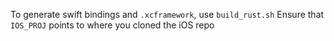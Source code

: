 To generate swift bindings and `.xcframework`, use `build_rust.sh`
Ensure that `IOS_PROJ` points to where you cloned the iOS repo
